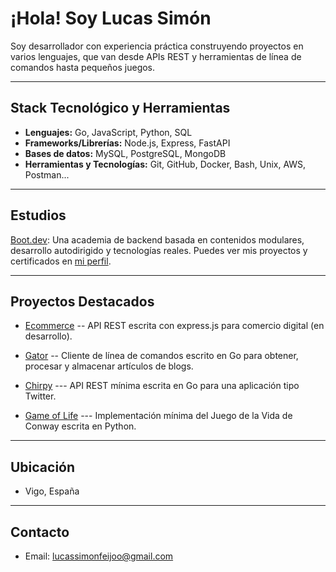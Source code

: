 # ¡Hola! Soy Lucas Simón

Soy desarrollador con experiencia práctica construyendo proyectos en
varios lenguajes, que van desde APIs REST y herramientas de línea de
comandos hasta pequeños juegos.

------------------------------------------------------------------------

## Stack Tecnológico y Herramientas

-   **Lenguajes:** Go, JavaScript, Python, SQL
-   **Frameworks/Librerías:** Node.js, Express, FastAPI
-   **Bases de datos:** MySQL, PostgreSQL, MongoDB
-   **Herramientas y Tecnologías:** Git, GitHub, Docker, Bash, Unix,
    AWS, Postman...

------------------------------------------------------------------------

## Estudios

[Boot.dev](https://www.boot.dev/):
Una academia de backend basada en contenidos modulares, desarrollo
autodirigido y tecnologías reales.
Puedes ver mis proyectos y certificados en [mi perfil](https://www.boot.dev/u/pelucassimon).

------------------------------------------------------------------------

## Proyectos Destacados

-   [Ecommerce](https://github.com/LucasSim0n/ecommerce) -- API REST
    escrita con express.js para comercio digital (en desarrollo).

-   [Gator](https://github.com/LucasSim0n/gator) -- Cliente de línea de
    comandos escrito en Go para obtener, procesar y almacenar artículos de
    blogs.

-   [Chirpy](https://github.com/LucasSim0n/chirpy) --- API REST mínima
    escrita en Go para una aplicación tipo Twitter.

-   [Game of Life](https://github.com/LucasSim0n/Conway-GameOfLife) ---
    Implementación mínima del Juego de la Vida de Conway escrita en
    Python.

------------------------------------------------------------------------

## Ubicación

-   Vigo, España

------------------------------------------------------------------------

## Contacto

-   Email: lucassimonfeijoo@gmail.com

